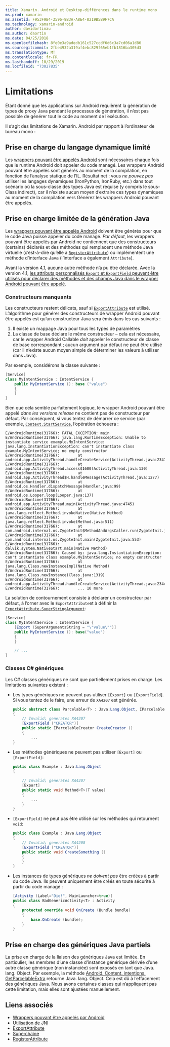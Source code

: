 ```yaml
---
title: Xamarin. Android et Desktop-différences dans le runtime mono
ms.prod: xamarin
ms.assetid: F953F9B4-3596-8B3A-A8E4-8219B5B9F7CA
ms.technology: xamarin-android
author: davidortinau
ms.author: daortin
ms.date: 04/25/2018
ms.openlocfilehash: 8fe0e3a9adedb161c527ccdf6d6c3a7cd06a1d86
ms.sourcegitcommit: 2fbe4932a319af4ebc829f65eb1fb1816ba305d3
ms.translationtype: MT
ms.contentlocale: fr-FR
ms.lasthandoff: 10/29/2019
ms.locfileid: "73027835"
---
```

# <a name="limitations"></a>Limitations

Étant donné que les applications sur Android requièrent la génération de types de proxy Java pendant le processus de génération, il n’est pas possible de générer tout le code au moment de l’exécution.

Il s’agit des limitations de Xamarin. Android par rapport à l’ordinateur de bureau mono :

## <a name="limited-dynamic-language-support"></a>Prise en charge du langage dynamique limité

 Les [wrappers pouvant être appelés Android](~/android/platform/java-integration/android-callable-wrappers.md) sont nécessaires chaque fois que le runtime Android doit appeler du code managé. Les wrappers Android pouvant être appelés sont générés au moment de la compilation, en fonction de l’analyse statique de l’IL. Résultat net : vous *ne pouvez pas* utiliser les langages dynamiques (IronPython, IronRuby, etc.) dans tout scénario où la sous-classe des types Java est requise (y compris le sous-Class indirect), car il n’existe aucun moyen d’extraire ces types dynamiques au moment de la compilation vers Générez les wrappers Android pouvant être appelés.

## <a name="limited-java-generation-support"></a>Prise en charge limitée de la génération Java

Les [wrappers pouvant être appelés Android](~/android/platform/java-integration/android-callable-wrappers.md) doivent être générés pour que le code Java puisse appeler du code managé. *Par défaut*, les wrappers pouvant être appelés par Android ne contiennent que des constructeurs (certains) déclarés et des méthodes qui remplacent une méthode Java virtuelle (c’est-à-dire qu’elle a [`RegisterAttribute`](xref:Android.Runtime.RegisterAttribute)) ou implémentent une méthode d’interface Java (l’interface a également `Attribute`).
  
Avant la version 4,1, aucune autre méthode n’a pu être déclarée. Avec la version 4,1, [les attributs personnalisés `Export` et `ExportField` peuvent être utilisés pour déclarer des méthodes et des champs Java dans le wrapper Android pouvant être appelé](~/android/platform/java-integration/working-with-jni.md).

### <a name="missing-constructors"></a>Constructeurs manquants

Les constructeurs restent délicats, sauf si [`ExportAttribute`](xref:Java.Interop.ExportAttribute) est utilisé. L’algorithme pour générer des constructeurs de wrapper Android pouvant être appelés est qu’un constructeur Java sera émis dans les cas suivants :

1. Il existe un mappage Java pour tous les types de paramètres
2. La classe de base déclare le même constructeur &ndash; cela est nécessaire, car le wrapper Android Callable *doit* appeler le constructeur de classe de base correspondant ; aucun argument par défaut ne peut être utilisé (car il n’existe aucun moyen simple de déterminer les valeurs à utiliser dans Java).

Par exemple, considérons la classe suivante :

```csharp
[Service]
class MyIntentService : IntentService {
    public MyIntentService (): base ("value")
    {
    }
}
```

Bien que cela semble parfaitement logique, le wrapper Android pouvant être appelé *dans les versions release* ne contient pas de constructeur par défaut. Par conséquent, si vous tentez de démarrer ce service (par exemple, [`Context.StartService`](xref:Android.Content.Context.StartService*), l’opération échouera :

```shell
E/AndroidRuntime(31766): FATAL EXCEPTION: main
E/AndroidRuntime(31766): java.lang.RuntimeException: Unable to instantiate service example.MyIntentService: java.lang.InstantiationException: can't instantiate class example.MyIntentService; no empty constructor
E/AndroidRuntime(31766):        at android.app.ActivityThread.handleCreateService(ActivityThread.java:2347)
E/AndroidRuntime(31766):        at android.app.ActivityThread.access$1600(ActivityThread.java:130)
E/AndroidRuntime(31766):        at android.app.ActivityThread$H.handleMessage(ActivityThread.java:1277)
E/AndroidRuntime(31766):        at android.os.Handler.dispatchMessage(Handler.java:99)
E/AndroidRuntime(31766):        at android.os.Looper.loop(Looper.java:137)
E/AndroidRuntime(31766):        at android.app.ActivityThread.main(ActivityThread.java:4745)
E/AndroidRuntime(31766):        at java.lang.reflect.Method.invokeNative(Native Method)
E/AndroidRuntime(31766):        at java.lang.reflect.Method.invoke(Method.java:511)
E/AndroidRuntime(31766):        at com.android.internal.os.ZygoteInit$MethodAndArgsCaller.run(ZygoteInit.java:786)
E/AndroidRuntime(31766):        at com.android.internal.os.ZygoteInit.main(ZygoteInit.java:553)
E/AndroidRuntime(31766):        at dalvik.system.NativeStart.main(Native Method)
E/AndroidRuntime(31766): Caused by: java.lang.InstantiationException: can't instantiate class example.MyIntentService; no empty constructor
E/AndroidRuntime(31766):        at java.lang.Class.newInstanceImpl(Native Method)
E/AndroidRuntime(31766):        at java.lang.Class.newInstance(Class.java:1319)
E/AndroidRuntime(31766):        at android.app.ActivityThread.handleCreateService(ActivityThread.java:2344)
E/AndroidRuntime(31766):        ... 10 more
```

La solution de contournement consiste à déclarer un constructeur par défaut, à l’orner avec le `ExportAttribute`et à définir la [`ExportAttribute.SuperStringArgument`](xref:Java.Interop.ExportAttribute.SuperArgumentsString): 

```csharp
[Service]
class MyIntentService : IntentService {
    [Export (SuperArgumentsString = "\"value\"")]
    public MyIntentService (): base("value")
    {
    }

    // ...
}
```

### <a name="generic-c-classes"></a>Classes C# génériques

Les C# classes génériques ne sont que partiellement prises en charge. Les limitations suivantes existent :

- Les types génériques ne peuvent pas utiliser `[Export]` ou `[ExportField`]. Si vous tentez de le faire, une erreur de `XA4207` est générée.

    ```csharp
    public abstract class Parcelable<T> : Java.Lang.Object, IParcelable
    {
        // Invalid; generates XA4207
        [ExportField ("CREATOR")]
        public static IParcelableCreator CreateCreator ()
        {
            ...
    }
    ```

- Les méthodes génériques ne peuvent pas utiliser `[Export]` ou `[ExportField]`:

    ```csharp
    public class Example : Java.Lang.Object
    {
        
        // Invalid; generates XA4207
        [Export]
        public static void Method<T>(T value)
        {
            ...
        }
    }
    ```

- `[ExportField]` ne peut pas être utilisé sur les méthodes qui retournent `void`:

    ```csharp
    public class Example : Java.Lang.Object
    {
        // Invalid; generates XA4208
        [ExportField ("CREATOR")]
        public static void CreateSomething ()
        {
        }
    }
    ```

- Les instances de types génériques _ne doivent pas_ être créées à partir du code Java.
    Ils peuvent uniquement être créés en toute sécurité à partir du code managé :

    ```csharp
    [Activity (Label="Die!", MainLauncher=true)]
    public class BadGenericActivity<T> : Activity
    {
        protected override void OnCreate (Bundle bundle)
        {
            base.OnCreate (bundle);
        }
    }
    ```

## <a name="partial-java-generics-support"></a>Prise en charge des génériques Java partiels

La prise en charge de la liaison des génériques Java est limitée. En particulier, les membres d’une classe d’instance générique dérivée d’une autre classe générique (non instanciée) sont exposés en tant que Java. lang. Object. Par exemple, la méthode [Android. Content. intentions. GetParcelableExtra](xref:Android.Content.Intent.GetParcelableExtra*) retourne Java. lang. Object. Cela est dû à l’effacement des génériques Java.
Nous avons certaines classes qui n’appliquent pas cette limitation, mais elles sont ajustées manuellement.

## <a name="related-links"></a>Liens associés

- [Wrappers pouvant être appelés par Android](~/android/platform/java-integration/android-callable-wrappers.md)
- [Utilisation de JNI](~/android/platform/java-integration/working-with-jni.md)
- [ExportAttribute](xref:Java.Interop.ExportAttribute)
- [Superchaîne](xref:Java.Interop.ExportAttribute.SuperArgumentsString)
- [RegisterAttribute](xref:Android.Runtime.RegisterAttribute)
